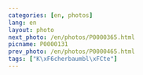 ```yaml
---
categories: [en, photos]
lang: en
layout: photo
next_photo: /en/photos/P0000365.html
picname: P0000131
prev_photo: /en/photos/P0000465.html
tags: ["K\xF6cherbaumbl\xFCte"]
---
```

